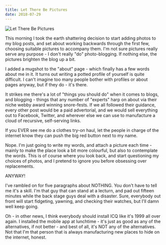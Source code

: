 ```yaml
---
title: Let There Be Pictures
date: 2018-07-29
---
```


![Let There Be Pictures](https://source.unsplash.com/dUPDhdeCN84/1600x900)

This morning I took the earth shattering decision to start adding photos to my blog posts, and set about working backwards through the first few, choosing suitable pictures to accompany them. I'm not sure pictures really serve any purpose - I don't really "do" photo-blogging. If nothing else, the pictures brighten the blog up a bit.

I added a mugshot to the "about" page - which finally has a few words about me in it. It turns out writing a potted profile of yourself is quite difficult. I can't imagine too many people bother with profiles or about pages anyway, but if they do - it's there.

It strikes me there's a lot of "things you should do" when it comes to blogs, and blogging - things that any number of "experts" harp on about via their niche webby award winning snore-fests. If we all followed their guidance, every other post would be a paid advertorial, and we would sell everything out to Facebook, Twitter, and wherever else we can use to manufacture a cloud of recursive, self-serving links.

If you EVER see me do a clothes try-on haul, let the people in charge of the internet know they can push the big red button next to my name.

Nope. I'm just going to write my words, and attach a picture each time - mainly to make the place look a bit more colourful, but also to contemplate the words. This is of course where you look back, and start questioning my choices of photos, and I pretend to ignore you before obsessing over replacements.

ANYWAY!

I've rambled on for five paragraphs about NOTHING. You don't have to tell me it's a skill. I'm that guy that can stand at a lecturn, and pad out fifteen minutes while the back stage guys deal with a disaster. Sure, everybody out front will start fidgeting, yawning, and checking their watches, but I'll damn well keep going.

Oh - in other news, I think everybody should install ICQ like it's 1999 all over again. I installed the mobile app at lunchtime - it's just as good as any of the alternatives, if not better - and best of all, it's NOT any of the alternatives. Not that I'm that person that is always manufacturing new places to hide on the internet, honest.
